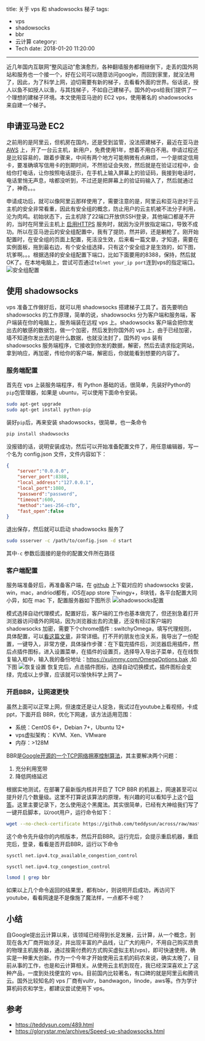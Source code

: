 title: 关于 vps 和 shadowsocks 梯子
tags:
  - vps
  - shadowsocks
  - bbr
  - 云计算
category:
  - Tech
date: 2018-01-20 11:20:00
---
近几年国内互联网“整风运动”愈演愈烈，各种翻墙服务都相继倒下，走丢的国外网站和服务也一个接一个，好在公司可以随意访问google，而回到家里，就没法用了，因此，为了科学上网，迫切需要有新的梯子，去看看外面的世界。俗话说，授人以鱼不如授人以渔，与其找梯子，不如自己建梯子。国外的vps给我们提供了一个理想的建梯子环境。本文使用亚马逊的 EC2 vps，使用著名的 shadowsocks 来自建一个梯子。
<!--more-->

## 申请亚马逊 EC2

之前用的是阿里云，但机房在国内，还是受到监管，没法搭建梯子，最近在亚马逊 [AWS](https://amazonaws-china.com/cn/) 上，开了一台云主机，新用户，免费使用1年，想着不用白不用。申请过程还是比较容易的，跟着步骤来，中间有两个地方可能稍微有点麻烦，一个是绑定信用卡，要准确填写信用卡的到期时间，不然验证会失败，然后就是在验证过程中，会给你打电话，让你按照电话提示，在手机上输入屏幕上的验证码，我接到电话时，电话里悄无声息，啥都没听到，不过还是把屏幕上的验证码输入了，然后就通过了，神奇。。。

申请成功后，就可以像阿里云那样使用了，需要注意的是，阿里云和亚马逊对于云主机的安全非常看重，因此有安全组的概念，防止用户的云主机被不法分子利用，沦为肉鸡。初始状态下，云主机除了22端口开放供SSH登录，其他端口都是不开的，当时在阿里云主机上 [启用HTTPS](https://xujimmy.com/2017/12/01/https-blog.html) 服务时，就因为没开放指定端口，导致不成功。所以在亚马逊云的安全组配置中，我有了提防，然并卵，还是躺枪了。刚开始配置时，在安全组的页面上配置，死活没生效，后来看一篇文章，才知道，需要在实例面板，拖到最右边，有个安全组选择，只有这个安全组才是生效的，如下图，坑爹啊。。。根据选择的安全组配置下端口，比如下面要用的8388，保持，然后就OK了。在本地电脑上，尝试可否通过`telnet your_ip port`连到vps的指定端口。
![安全组配置](/images/vps/anquanzu.jpg)

## 使用 shadowsocks

vps 准备工作做好后，就可以用 shadowsocks 搭建梯子工具了。首先要明白 shadowsocks 的工作原理，简单的说，shadowsocks 分为客户端和服务端，客户端装在你的电脑上，服务端装在远程 vps 上。shadowsocks 客户端会把你发出去的敏感的数据包，做一个加密，然后发到你国外的 vps 上，由于已经加密，墙不知道你发出去的是什么数据，也就没法封了，国外的 vps 装有 shadowsocks 服务端程序，它接收到你发的数据，解密，然后去请求指定网站，拿到响应，再加密，传给你的客户端，解密后，你就能看到想要的内容了。

### 服务端配置

首先在 vps 上装服务端程序，有 Python 基础的话，很简单，先装好Python的`pip`包管理器，如果是 ubuntu，可以使用下面命令安装。
```bash
sudo apt-get upgrade
sudo apt-get install python-pip
```
装好`pip`后，再来安装 shadowsocks，很简单，也一条命令

```bash
pip install shadowsocks
```

没报错的话，说明安装成功，然后可以开始准备配置文件了，用任意编辑器，写一个名为 config.json 文件，文件内容如下：
```json
{
    "server":"0.0.0.0",  
    "server_port":8388, 
    "local_address":"127.0.0.1", 
    "local_port":1080,  
    "password":"password", 
    "timeout":600,   
    "method":"aes-256-cfb", 
    "fast_open":false
}
```
退出保存，然后就可以启动 shadowsocks 服务了
```bash
sudo ssserver -c /path/to/config.json -d start
```
其中`-c` 参数后面接的是你的配置文件所在路径

### 客户端配置

服务端准备好后，再准备客户端，在 [github](https://github.com/shadowsocks) 上下载对应的 shadowsocks 安装，win，mac，andriod都有，iOS在app store 下wingy+，8块钱，各平台配置大同小异，如在 mac 下，配置服务器如下图所示
![shadowsocks配置](/images/vps/shadowsocks-client.jpg)

模式选择自动代理模式，配置好后，客户端的工作也基本做完了，但还别急着打开浏览器访问墙外的网站，因为浏览器出去的流量，还没有经过客户端的 shadowsocks 加密，需要下个chrome插件 : switchyOmega，填写代理规则，具体配置，可以[看这篇文章](https://glorystar.me/archives/chrome-use-switchyomega-autoproxy.html)，非常详细。打不开的朋友也没关系，我导出了一份配置，一键导入，非常方便，具体操作步骤：在下载完插件后，浏览器启用插件，然后点插件图标，进入设置菜单，在插件的设置页，选择导入导出子菜单，在在线恢复输入框中，输入我的备份地址：https://xujimmy.com/OmegaOptions.bak ,如下图
![恢复设置](/images/vps/switchomega.png)
恢复完后，点击插件图标，选择自动切换模式，插件图标会变绿，完成以上步骤，应该就可以愉快科学上网了~

###  开启BBR，让网速更快

虽然上面可以正常上网，但速度还是让人捉急，我试过在youtube上看视频，卡成 ppt，下面开启 BBR，优化下网速，该方法适用范围：

* 系统：CentOS 6+，Debian 7+，Ubuntu 12+
* vps虚拟架构： KVM、Xen、VMware
* 内存：>128M

BBR是[Google开源的一个TCP网络拥塞控制算法](https://github.com/google/bbr)，其主要解决两个问题：
1. 充分利用宽带
2. 降低网络延迟

根据实地测试，在部署了最新版内核并开启了 TCP BBR 的机器上，网速甚至可以提升好几个数量级。这里不打算说该算法的原理，有兴趣的可以看知乎上这个[回答](https://www.zhihu.com/question/53559433)。这里主要记录下，怎么使用这个黑魔法。其实很简单，已经有大神给我们写了一键开启脚本，以root用户，运行命令如下：
```sh
wget --no-check-certificate https://github.com/teddysun/across/raw/master/bbr.sh && chmod +x bbr.sh && ./bbr.sh
```
这个命令先升级你的内核版本，然后开启BBR。运行完后，会提示重启机器，重启完后，登录，看看是否开启BBR，运行以下命令
```sh
sysctl net.ipv4.tcp_available_congestion_control
```
```sh
sysctl net.ipv4.tcp_congestion_control
```
```sh
lsmod | grep bbr
```
如果以上几个命令返回的结果里，都有bbr，则说明开启成功，再访问下youtube，看看网速是不是像施了魔法样，一点都不卡呢？

## 小结

自Google提出云计算以来，该领域已经得到长足发展，云计算，从一个概念，到现在各大厂商开始涉足，并出现丰富的产品线，让广大的用户，不用自己购买昂贵的物理主机服务器，通过按需付费的方式购买虚拟主机(vps)，即可快速使用，确实是一种重大创新。作为一个今年才开始使用云主机的码农来说，确实太晚了，目前从事的工作，也是和云计算相关。从使用云主机到现在，我已经深深喜欢上了这种产品，一度到处找便宜的 vps。目前国内比较著名，有口碑的就是阿里云和腾讯云。国外比较知名的 vps 厂商有vultr，bandwagon，linode，aws等。作为学计算机码农和学生，都建议尝试使用下 vps。

## 参考
* https://teddysun.com/489.html
* https://glorystar.me/archives/Speed-up-shadowsocks.html
